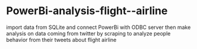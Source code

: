 # PowerBi-analysis-flight--airline
import data from SQLite and connect PowerBi with ODBC server then make analysis on data coming from twitter by scraping to analyze people behavior from their tweets about flight airline
